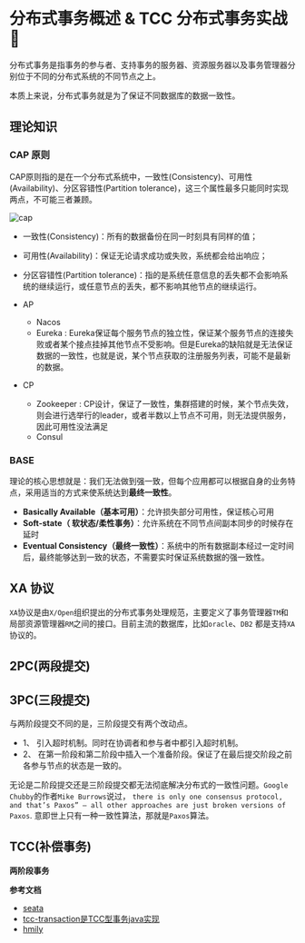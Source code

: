 # 分布式事务概述 & TCC 分布式事务实战 :hammer:

分布式事务是指事务的参与者、支持事务的服务器、资源服务器以及事务管理器分别位于不同的分布式系统的不同节点之上。

本质上来说，分布式事务就是为了保证不同数据库的数据一致性。

## 理论知识

### CAP 原则 

CAP原则指的是在一个分布式系统中，一致性(Consistency)、可用性(Availability)、分区容错性(Partition tolerance)，这三个属性最多只能同时实现两点，不可能三者兼顾。

![cap](/img/digging-deeper/cap.webp)

- 一致性(Consistency)：所有的数据备份在同一时刻具有同样的值；
- 可用性(Availability)：保证无论请求成功或失败，系统都会给出响应；
- 分区容错性(Partition tolerance)：指的是系统任意信息的丢失都不会影响系统的继续运行，或任意节点的丢失，都不影响其他节点的继续运行。

- AP
  - Nacos 
  - Eureka : Eureka保证每个服务节点的独立性，保证某个服务节点的连接失败或者某个接点挂掉其他节点不受影响。但是Eureka的缺陷就是无法保证数据的一致性，也就是说，某个节点获取的注册服务列表，可能不是最新的数据。
- CP
  - Zookeeper : CP设计，保证了一致性，集群搭建的时候，某个节点失效，则会进行选举行的leader，或者半数以上节点不可用，则无法提供服务，因此可用性没法满足
  - Consul

### BASE

理论的核心思想就是：我们无法做到强一致，但每个应用都可以根据自身的业务特点，采用适当的方式来使系统达到**最终一致性**。

- **Basically Available（基本可用）**：允许损失部分可用性，保证核心可用
- **Soft-state（ 软状态/柔性事务）**：允许系统在不同节点间副本同步的时候存在延时
- **Eventual Consistency（最终一致性）**：系统中的所有数据副本经过一定时间后，最终能够达到一致的状态，不需要实时保证系统数据的强一致性。

## XA 协议

`XA`协议是由`X/Open`组织提出的分布式事务处理规范，主要定义了事务管理器`TM`和局部资源管理器`RM`之间的接口。目前主流的数据库，比如`oracle`、`DB2` 都是支持`XA`协议的。

## 2PC(两段提交)

## 3PC(三段提交)

与两阶段提交不同的是，三阶段提交有两个改动点。

- 1、 引入超时机制。同时在协调者和参与者中都引入超时机制。
- 2、 在第一阶段和第二阶段中插入一个准备阶段。保证了在最后提交阶段之前各参与节点的状态是一致的。

无论是二阶段提交还是三阶段提交都无法彻底解决分布式的一致性问题。`Google Chubby`的作者`Mike Burrows`说过， 
`there is only one consensus protocol, and that’s Paxos” – all other approaches are just broken versions of Paxos`. 
意即世上只有一种一致性算法，那就是`Paxos`算法。


## TCC(补偿事务)

**两阶段事务**


**参考文档**
- [seata](https://github.com/seata/seata)
- [tcc-transaction是TCC型事务java实现](https://github.com/changmingxie/tcc-transaction)
- [hmily](https://github.com/dromara/hmily)
